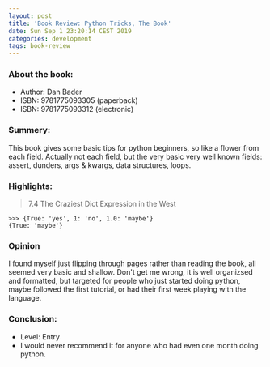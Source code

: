 ```yaml
---
layout: post
title: 'Book Review: Python Tricks, The Book'
date: Sun Sep 1 23:20:14 CEST 2019
categories: development
tags: book-review
---
```


### About the book:

- Author: Dan Bader
- ISBN: 9781775093305 (paperback)
- ISBN: 9781775093312 (electronic)

### Summery:

This book gives some basic tips for python beginners, so like a flower from each field. Actually not each field, but the very basic very well known fields: assert, dunders, args & kwargs, data structures, loops.

### Highlights:

> 7.4 The Craziest Dict Expression in the West

    >>> {True: 'yes', 1: 'no', 1.0: 'maybe'}
    {True: 'maybe'}

### Opinion

I found myself just flipping through pages rather than reading the book, all seemed very basic and shallow. Don't get me wrong, it is well organizsed and formatted, but targeted for people who just started doing python, maybe followed the first tutorial, or had their first week playing with the language.

### Conclusion:

- Level: Entry
- I would never recommend it for anyone who had even one month doing python.
